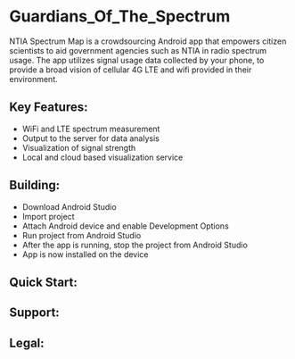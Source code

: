 # Guardians_Of_The_Spectrum 
NTIA Spectrum Map is a crowdsourcing Android app that empowers citizen scientists to aid government agencies such as NTIA in radio spectrum usage. The app utilizes signal usage data collected by your phone, to provide a broad vision of cellular 4G LTE and wifi provided in their environment.
## Key Features:
* WiFi and LTE spectrum measurement
* Output to the server for data analysis
* Visualization of signal strength
* Local and cloud based visualization service

## Building:
* Download Android Studio
* Import project
* Attach Android device and enable Development Options
* Run project from Android Studio
* After the app is running, stop the project from Android Studio
* App is now installed on the device
## Quick Start:
## Support:
## Legal:
